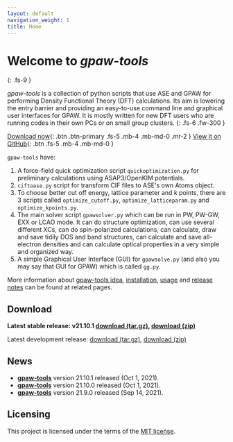 ```yaml
---
layout: default
navigation_weight: 1
title: Home
---
```


# Welcome to *gpaw-tools*
{: .fs-9 }

*gpaw-tools* is a collection of python scripts that use ASE and GPAW for performing Density Functional Theory (DFT) calculations. Its aim is lowering the entry barrier and providing an easy-to-use command line and graphical user interfaces for GPAW. It is mostly written for new DFT users who are running codes in their own PCs or on small group clusters.
{: .fs-6 .fw-300 }

[Download now](#download){: .btn .btn-primary .fs-5 .mb-4 .mb-md-0 .mr-2 } [View it on GitHub](https://github.com/lrgresearch/gpaw-tools){: .btn .fs-5 .mb-4 .mb-md-0 }

`gpaw-tools` have:
1. A force-field quick optimization script `quickoptimization.py` for preliminary calculations using ASAP3/OpenKIM potentials. 
2. `ciftoase.py` script for transform CIF files to ASE's own Atoms object.
3. To choose better cut off energy, lattice parameter and k points, there are 3 scripts called `optimize_cutoff.py`, `optimize_latticeparam.py` and `optimize_kpoints.py`.
4. The main solver script `gpawsolver.py` which can be run in PW, PW-GW, EXX or LCAO mode. It can do structure optimization, can use several different XCs, can do spin-polarized calculations, can calculate, draw and save tidily DOS and band structures, can calculate and save all-electron densities and can calculate optical properties in a very simple and organized way.
5. A simple Graphical User Interface (GUI) for `gpawsolve.py` (and also you may say that GUI for GPAW) which is called `gg.py`.

More information about [gpaw-tools idea](about.md), [installation](installation.md), [usage](usage.md) and [release notes](releasenotes.md) can be found at related pages.

## Download

**Latest stable release: v21.10.1 [download (tar.gz)](https://github.com/lrgresearch/gpaw-tools/archive/refs/tags/v21.10.1.tar.gz), [download (zip)](https://github.com/lrgresearch/gpaw-tools/archive/refs/tags/v21.10.1.zip)**

Latest development release: [download (tar.gz)](https://github.com/lrgresearch/gpaw-tools/archive/refs/heads/main.tar.gz), [download (zip)](https://github.com/lrgresearch/gpaw-tools/archive/refs/heads/main.zip)

## News
* **[gpaw-tools](releasenotes.md#version-21101)** version 21.10.1 released (Oct 1, 2021).
* **[gpaw-tools](releasenotes.md#version-21100)** version 21.10.0 released (Oct 1, 2021).
* **[gpaw-tools](releasenotes.md#version-2190)** version 21.9.0 released (Sep 14, 2021).

## Licensing
This project is licensed under the terms of the [MIT license](https://opensource.org/licenses/MIT).
